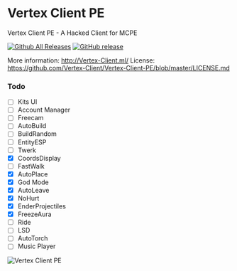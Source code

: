 # Vertex Client PE
Vertex Client PE - A Hacked Client for MCPE

[![Github All Releases](https://img.shields.io/github/downloads/Vertex-Client/Vertex-Client-PE/total.svg)](https://github.com/Vertex-Client/Vertex-Client-PE/releases/) [![GitHub release](https://img.shields.io/github/release/Vertex-Client/Vertex-Client-PE.svg)](https://github.com/Vertex-Client/Vertex-Client-PE/releases/latest)

More information: http://Vertex-Client.ml/
License: https://github.com/Vertex-Client/Vertex-Client-PE/blob/master/LICENSE.md

### Todo
- [ ] Kits UI
- [ ] Account Manager
- [ ] Freecam
- [ ] AutoBuild
- [ ] BuildRandom
- [ ] EntityESP
- [ ] Twerk
- [x] CoordsDisplay
- [ ] FastWalk
- [x] AutoPlace
- [x] God Mode
- [x] AutoLeave
- [x] NoHurt
- [x] EnderProjectiles
- [x] FreezeAura
- [ ] Ride
- [ ] LSD
- [ ] AutoTorch
- [ ] Music Player

![Vertex Client PE](http://i.imgur.com/onBWDEI.png)
